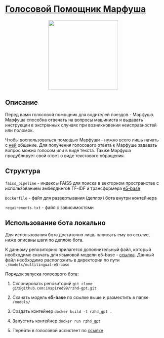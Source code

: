# [Голосовой Помощник Марфуша](https://t.me/machinist_helper_bot)

<p align="center">
<img src="https://github.com/inspired99/rzhd-gpt/assets/64794482/f246a14f-11e8-4a1b-8e63-0a2be98ae7f3" width="225">
</p>

## Описание

Перед вами голосовой помощник для водителей поездов - Марфуша. Марфуша способна отвечать на вопросы машиниста и выдавать инструкции в экстренных случаях при возникновении неисправностей или поломок.

Чтобы воспользоваться помощью Марфуши - нужно всего лишь начать с [ней](https://t.me/machinist_helper_bot) общение.
Для получения голосового ответа к Марфуше задавать вопрос можно голосом или в виде текста. Также Марфуша продублирует свой ответ в виде текстового обращения.

## Структура

`faiss_pipeline` - индексы FAISS для поиска в векторном пространстве с использованием эмбеддингов TF-IDF и трансформера [e5-base](https://huggingface.co/intfloat/multilingual-e5-base)


`Dockerfile` - файл для развертывания (деплоя) бота внутри контейнера

`requirements.txt` - файл с зависимостями


## Использование бота локально

Для использования бота достаточно лишь написать ему по ссылке, ниже описаны шаги по деплою бота.

К данному репозиторию прилагется дополнительный файл, который необходимо скачать для языковой модели e5-base - [ссылка](https://drive.google.com/file/d/1lRJTbZRJ-ZrRZfaKAeQtDWq_i_IlJv9w/view?usp=sharing). Данный файл необходимо расположить в директории по пути `./models/multilingual-e5-base`

Порядок запуска голосового бота:

1. Склонировать репозиторий `git clone git@github.com:inspired99/rzhd-gpt.git`

2. Скачать модель **e5-base** по ссылке выше и разместить в папке `/models/`

3. Cоздать контейнер `docker build -t rzhd_gpt .`

4. Запустить контейнер `docker run rzhd_gpt`

5. Перейти в голосовой ассистент по [ссылке](https://t.me/machinist_helper_bot)
